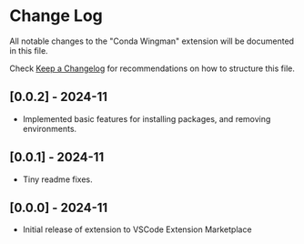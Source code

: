 # Change Log

All notable changes to the "Conda Wingman" extension will be documented in this file.

Check [Keep a Changelog](http://keepachangelog.com/) for recommendations on how to structure this file.

## [0.0.2] - 2024-11
- Implemented basic features for installing packages, and removing environments.

## [0.0.1] - 2024-11
- Tiny readme fixes.

## [0.0.0] - 2024-11
- Initial release of extension to VSCode Extension Marketplace